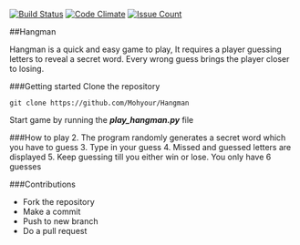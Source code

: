 [![Build Status](https://travis-ci.org/Mohyour/Hangman.svg?branch=master)](https://travis-ci.org/Mohyour/Hangman)   [![Code Climate](https://codeclimate.com/github/Mohyour/Hangman/badges/gpa.svg)](https://codeclimate.com/github/Mohyour/Hangman)    [![Issue Count](https://codeclimate.com/github/Mohyour/Hangman/badges/issue_count.svg)](https://codeclimate.com/github/Mohyour/Hangman)

##Hangman

Hangman is a quick and easy game to play, It requires a player guessing letters to reveal a secret word. Every wrong guess brings the player closer to losing. 

###Getting started
Clone the repository

`git clone https://github.com/Mohyour/Hangman`

Start game by running the ***play_hangman.py*** file

###How to play
2. The program randomly generates a secret word which you have to guess
3. Type in your guess
4. Missed and guessed letters are displayed
5. Keep guessing till you either win or lose. You only have 6 guesses

###Contributions

- Fork the repository
- Make a commit
- Push to new branch
- Do a pull request
